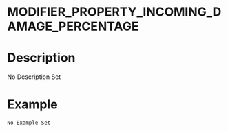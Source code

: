 # MODIFIER_PROPERTY_INCOMING_DAMAGE_PERCENTAGE
# Description
No Description Set
# Example
```No Example Set```